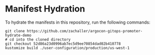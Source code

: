 # Manifest Hydration

To hydrate the manifests in this repository, run the following commands:

```shell
git clone https://github.com/zachaller/argocon-gitops-promoter-hydrate-demo
# cd into the cloned directory
git checkout 52d86a23d0996ab7ec5d9ee70854dad02b410778
kustomize build ./user-configuration/production/us-west-1
```
